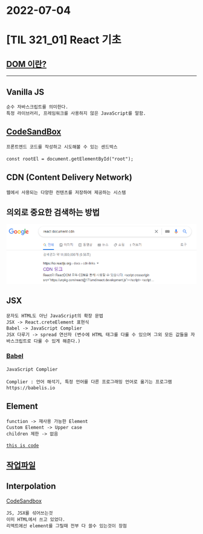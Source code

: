 # 2022-07-04

# [TIL 321_01] React 기초

## [DOM 이란?](https://developer.mozilla.org/ko/docs/Web/API/Document_Object_Model)
***    

## Vanilla JS
    순수 자바스크립트를 의미한다.
    특정 라이브러리, 프레임워크를 사용하지 않은 JavaScript를 말함.

## [CodeSandBox](https://codesandbox.io/)
    프론트엔드 코드를 작성하고 시도해볼 수 있는 센드박스

    const rootEl = document.getElementById("root");


## CDN (Content Delivery Network)
    웹에서 사용되는 다양한 컨텐츠를 저장하여 제공하는 시스템    


## 의외로 중요한 검색하는 방법  

![Create](images/[321_01]_serach.png)


## JSX

    문자도 HTML도 아닌 JavaScript의 확장 문법
    JSX -> React.creteElement 표현식
    Babel -> JavaScript Complier
    JSX 다루기 -> spread 연산자 (변수에 HTML 태그를 다룰 수 있으며 그외 모든 값들을 자바스크립트로 다룰 수 있게 해준다.)

### [Babel](https://babeljs.io)
    JavaScript Complier

    Complier : 언어 해석기, 특정 언어를 다른 프로그래밍 언어로 옮기는 프로그램
    https://babelis.io


## Element 
    function -> 재사용 가능한 Element
    Custom Element -> Upper case
    children 제한 -> 없음




[`this is code`](%5B321_01%5D_react.html)

## [작업파일](https://codesandbox.io/s/main-fork-gkdhzk?file=/index.html)



## Interpolation 
[CodeSandbox](https://codesandbox.io/s/js-and-jsx-tdxpeg?file=/index.html)  

    JS, JSX를 섞어쓰는것
    이미 HTML에서 쓰고 있었다. 
    리엑트에선 element를 그릴때 전부 다 쓸수 있는것이 장점
